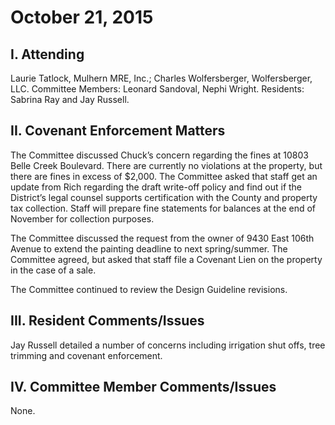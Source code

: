 <!---
title: October 21, 2015 Minutes
layout: minutes.html
collection: minutes
date: 2015-10-21
draft: false
--->
# October 21, 2015

## I. Attending
Laurie Tatlock, Mulhern MRE, Inc.; Charles Wolfersberger, Wolfersberger, LLC.  Committee Members: Leonard Sandoval, Nephi Wright.  Residents: Sabrina Ray and Jay Russell.

## II. Covenant Enforcement Matters
The Committee discussed Chuck’s concern regarding the fines at 10803 Belle Creek Boulevard. There are currently no violations at the property, but there are fines in excess of $2,000.  The Committee asked that staff get an update from Rich regarding the draft write-off policy and find out if the District’s legal counsel supports certification with the County and property tax collection.  Staff will prepare fine statements for balances at the end of November for collection purposes.

The Committee discussed the request from the owner of 9430 East 106th Avenue to extend the painting deadline to next spring/summer.  The Committee agreed, but asked that staff file a Covenant Lien on the property in the case of a sale.

The Committee continued to review the Design Guideline revisions.

## III. Resident Comments/Issues
Jay Russell detailed a number of concerns including irrigation shut offs, tree trimming and covenant enforcement.

## IV. Committee Member Comments/Issues
None.
